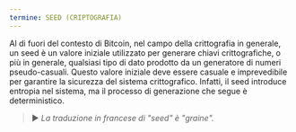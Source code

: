 ```yaml
---
termine: SEED (CRIPTOGRAFIA)
---
```


Al di fuori del contesto di Bitcoin, nel campo della crittografia in generale, un seed è un valore iniziale utilizzato per generare chiavi crittografiche, o più in generale, qualsiasi tipo di dato prodotto da un generatore di numeri pseudo-casuali. Questo valore iniziale deve essere casuale e imprevedibile per garantire la sicurezza del sistema crittografico. Infatti, il seed introduce entropia nel sistema, ma il processo di generazione che segue è deterministico.

> ► *La traduzione in francese di "seed" è "graine".*